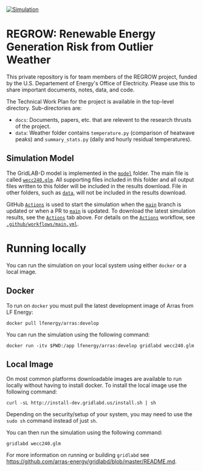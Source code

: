 [![Simulation](https://github.com/slacgismo/regrow/actions/workflows/main.yml/badge.svg)](https://github.com/slacgismo/regrow/actions/workflows/main.yml)

# REGROW: Renewable Energy Generation Risk from Outlier Weather

This private repository is for team members of the REGROW project, funded by the U.S. Departement of Energy's Office of Electricity. Please use this to share important documents, notes, data, and code. 

The Technical Work Plan for the project is available in the top-level directory. Sub-directories are:

- `docs`: Documents, papers, etc. that are relevent to the research thrusts of the project.
- `data`: Weather folder contains `temperature.py` (comparison of heatwave peaks) and `summary_stats.py` (daily and hourly residual temperatures). 

## Simulation Model

The GridLAB-D model is implemented in the [`model`](https://github.com/slacgismo/regrow/tree/main/model) folder. The main file is called [`wecc240.glm`](https://github.com/slacgismo/regrow/blob/main/model/wecc240.glm).  All supporting files included in this folder and all output files written to this folder will be included in the results download.  File in other folders, such as [`data`](https://github.com/slacgismo/regrow/tree/main/data), will not be included in the results download.

GitHub [`Actions`](https://github.com/slacgismo/regrow/actions) is used to start the simulation when the [`main`](https://github.com/slacgismo/regrow/tree/main) branch is updated or when a PR to [`main`](https://github.com/slacgismo/regrow/tree/main) is updated. To download the latest simulation results, see the [`Actions`](https://github.com/slacgismo/regrow/actions) tab above. For details on the [`Actions`](https://github.com/slacgismo/regrow/actions) workflow, see [`.github/workflows/main.yml`](https://github.com/slacgismo/regrow/blob/main/.github/workflows/main.yml).

# Running locally

You can run the simulation on your local system using either `docker` or a local image.

## Docker

To run on `docker` you must pull the latest development image of Arras from LF Energy:

~~~
docker pull lfenergy/arras:develop
~~~

You can run the simulation using the following command:

~~~
docker run -itv $PWD:/app lfenergy/arras:develop gridlabd wecc240.glm
~~~

## Local Image

On most common platforms downloadable images are available to run locally without having to install docker. To install the local image use the following command:

~~~
curl -sL http://install-dev.gridlabd.us/install.sh | sh
~~~

Depending on the security/setup of your system, you may need to use the `sudo sh` command instead of just `sh`.

You can then run the simulation using the following command:

~~~
gridlabd wecc240.glm
~~~

For more information on running or building `gridlabd` see https://github.com/arras-energy/gridlabd/blob/master/README.md.
